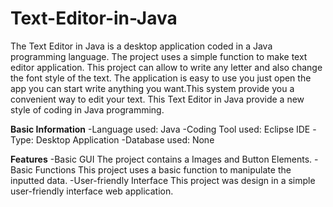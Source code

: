 # Text-Editor-in-Java

The Text Editor in Java is a desktop application coded in a Java programming language. The project uses a simple function to make text editor application. This project can allow to write any letter and also change the font style of the text. The application is easy to use you just open the  app you can start write anything you want.This system provide you a convenient way to edit your text. This Text Editor in Java provide a new style of coding in Java programming.

**Basic Information**
-Language used: Java
-Coding Tool used: Eclipse IDE
-Type: Desktop Application
-Database used: None

**Features**
-Basic GUI
  The project contains a Images and Button Elements.
-Basic Functions
  This project uses a basic function to manipulate the inputted data.
-User-friendly Interface
  This project was design in a simple user-friendly interface web application.
